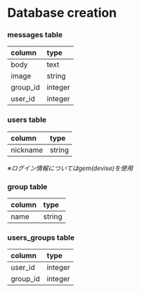 # Database creation

### messages table
| column | type   |
|:-------|:-------|
|body    |text    |
|image   |string  |
|group_id|integer |
|user_id |integer |

### users table
| column | type   |
|:-------|:-------|
|nickname|string  |

*※ログイン情報についてはgem(devise)を使用*

### group table
| column | type   |
|:-------|:-------|
|name    |string  |

### users_groups table
| column | type   |
|:-------|:-------|
|user_id |integer |
|group_id|integer |
